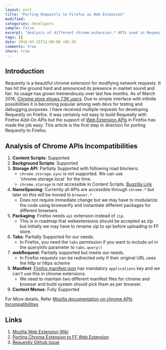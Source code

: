 ```yaml
---
layout: post
title: "Porting Requestly to Firefox as Web Extension"
modified:
categories: developers
sample: false
excerpt: "Analysis of different chrome.extension.* APIs used in Requestly and incompatibilities in Web Extension"
tags: []
date: 2016-03-25T12:00:00 +05:30
comments: true
share: true
---
```


## Introduction 
Requestly is a beautiful chrome extension for modifying network requests. 
It has hit the ground hard and announced its presence in market sound and fair.
Its usage has grown tremendously over last few months. 
As of March 2016, [Chrome store shows *7.5K users*](http://bit.ly/requestly-chrome-store).
Due to simple interface with infinite possibilities it is becoming popular among web devs for testing and debugging purposes.
I have received multiple requests for developing Requestly on Firefox. 
It was certainly not easy to build Requestly with Firefox Add-On APIs 
but the support of [Web Extension APIs](https://developer.mozilla.org/en-US/Add-ons/WebExtensions/Anatomy_of_a_WebExtension) in Firefox
has made the job easy. This article is the first step in direction for porting Requestly to Firefox.

## Analysis of Chrome APIs Incompatibilities

1. **Content Scripts**: Supported
2. **Background Scripts**: Supported
3. **Storage API**: Partially Supported with following road blockers:
    - `chrome.storage.sync` is not supported. We can use 'chrome.storage.local` for the time.
    - `chrome.storage` is not accessible in Content Scripts. [Bugzilla Link](https://bugzilla.mozilla.org/show_bug.cgi?id=1197346)
4. **NameSpacing**: Currently all APIs are accessible through `chrome.*` but later on this will be moved to `browser.*` 
    - Does not require immediate change but we may have to modularize the code using browserify 
    and instantiate different packages for different browsers
5. **Packaging**: Firefox needs `xpi` extension instead of `zip`.
    - This is in roadmap that webextensions should be accepted as zip 
    but initially we may have to rename zip to xpi before uploading to FF store.
6. **Tabs**: Partially Supported for our needs.
    - In Firefox, you need the `tabs` permission if you want to include url in the queryInfo parameter to `tabs.query()`
7. **webRequest**: Partially supported but meets our needs.
    - In Firefox requests can be redirected only if their original URL uses the http or https scheme
8. **Manifest**: [Firefox manifest.json] has mandatory `applications` key and we can't use this in chrome extensions.
    - We need to maintain two different manifest files for chrome and browser and build system should pick them as per browser.
9. **Context Menus**: Fully Supported 
    
For More details, Refer [Mozilla documentation on chrome APIs Incompatibilities](https://developer.mozilla.org/en-US/Add-ons/WebExtensions/Chrome_incompatibilities)    

##  Links

1. [Mozilla Web Extension Wiki](https://wiki.mozilla.org/WebExtensions)
2. [Porting Chrome Extension to FF Web Extension](https://hacks.mozilla.org/2015/10/porting-chrome-extensions-to-firefox-with-webextensions/)
3. [Requestly Github Issue](https://github.com/requestly/chrome-extension/issues/91)

[Firefox manifest.json]: https://developer.mozilla.org/en-US/Add-ons/WebExtensions/manifest.json/applications